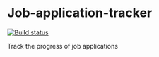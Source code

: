 # Job-application-tracker

[![Build status][build status image]][ci]

Track the progress of job applications

[build status image]: https://api.travis-ci.org/lm-tools/job-application-tracker.svg
[ci]: https://travis-ci.org/lm-tools/job-application-tracker
[express]: http://expressjs.com/
[gov.uk]: https://www.gov.uk/
